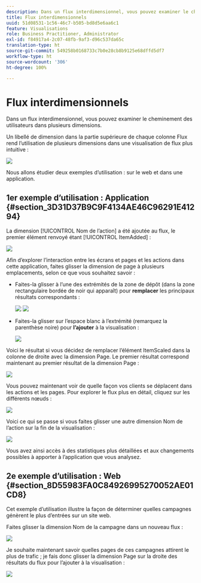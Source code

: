 ```yaml
---
description: Dans un flux interdimensionnel, vous pouvez examiner le cheminement des utilisateurs dans plusieurs dimensions.
title: Flux interdimensionnels
uuid: 51d08531-1c56-46c7-b505-bd8d5e6aa6c1
feature: Visualisations
role: Business Practitioner, Administrator
exl-id: f84917a4-2c07-48fb-9af3-d96c537da65c
translation-type: ht
source-git-commit: 549258b0168733c7b0e28cb8b9125e68dffd5df7
workflow-type: ht
source-wordcount: '306'
ht-degree: 100%

---
```


# Flux interdimensionnels

Dans un flux interdimensionnel, vous pouvez examiner le cheminement des utilisateurs dans plusieurs dimensions.

Un libellé de dimension dans la partie supérieure de chaque colonne Flux rend l’utilisation de plusieurs dimensions dans une visualisation de flux plus intuitive :

![](assets/flow.png)

Nous allons étudier deux exemples d’utilisation : sur le web et dans une application.

## 1er exemple d’utilisation : Application {#section_3D31D37B9C9F4134AE46C96291E41294}

La dimension [!UICONTROL Nom de l’action] a été ajoutée au flux, le premier élément renvoyé étant [!UICONTROL ItemAdded] :

![](assets/multi-dimensional-flow.png)

Afin d’explorer l’interaction entre les écrans et pages et les actions dans cette application, faites glisser la dimension de page à plusieurs emplacements, selon ce que vous souhaitez savoir :

* Faites-la glisser à l’une des extrémités de la zone de dépôt (dans la zone rectangulaire bordée de noir qui apparaît) pour **remplacer** les principaux résultats correspondants :

   ![](assets/multi-dimensional-flow2.png) ![](assets/multi-dimensional-flow3.png)

* Faites-la glisser sur l’espace blanc à l’extrémité (remarquez la parenthèse noire) pour **l’ajouter** à la visualisation :

   ![](assets/multi-dimensional-flow4.png)

Voici le résultat si vous décidez de remplacer l’élément ItemScaled dans la colonne de droite avec la dimension Page. Le premier résultat correspond maintenant au premier résultat de la dimension Page :

![](assets/multi-dimensional-flow5.png)

Vous pouvez maintenant voir de quelle façon vos clients se déplacent dans les actions et les pages. Pour explorer le flux plus en détail, cliquez sur les différents nœuds :

![](assets/multi-dimensional-flow6.png)

Voici ce qui se passe si vous faites glisser une autre dimension Nom de l’action sur la fin de la visualisation :

![](assets/multi-dimensional-flow7.png)

Vous avez ainsi accès à des statistiques plus détaillées et aux changements possibles à apporter à l’application que vous analysez.

## 2e exemple d’utilisation : Web {#section_8D55983FA0C84926995270052AE01CD8}

Cet exemple d’utilisation illustre la façon de déterminer quelles campagnes génèrent le plus d’entrées sur un site web.

Faites glisser la dimension Nom de la campagne dans un nouveau flux :

![](assets/multi-dimensional-flow8.png)

Je souhaite maintenant savoir quelles pages de ces campagnes attirent le plus de trafic ; je fais donc glisser la dimension Page sur la droite des résultats du flux pour l’ajouter à la visualisation :

![](assets/multi-dimensional-flow9.png)
